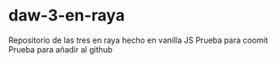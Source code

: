 # daw-3-en-raya
Repositorio de las tres en raya hecho en vanilla JS
Prueba para coomit
Prueba para añadir al github